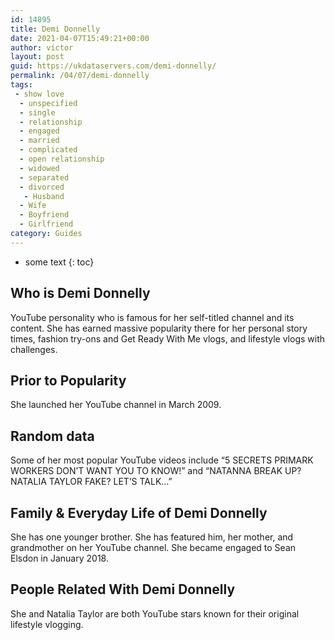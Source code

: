 ```yaml
---
id: 14895
title: Demi Donnelly
date: 2021-04-07T15:49:21+00:00
author: victor
layout: post
guid: https://ukdataservers.com/demi-donnelly/
permalink: /04/07/demi-donnelly
tags:
 - show love
  - unspecified
  - single
  - relationship
  - engaged
  - married
  - complicated
  - open relationship
  - widowed
  - separated
  - divorced
   - Husband
  - Wife
  - Boyfriend
  - Girlfriend
category: Guides
---
```


* some text
{: toc}


## Who is Demi Donnelly



YouTube personality who is famous for her self-titled channel and its content. She has earned massive popularity there for her personal story times, fashion try-ons and Get Ready With Me vlogs, and lifestyle vlogs with challenges. 

                
                
                
## Prior to Popularity



She launched her YouTube channel in March 2009. 

                
                
                
## Random data



Some of her most popular YouTube videos include &#8220;5 SECRETS PRIMARK WORKERS DON&#8217;T WANT YOU TO KNOW!&#8221; and &#8220;NATANNA BREAK UP? NATALIA TAYLOR FAKE? LET&#8217;S TALK&#8230;&#8221;

                
                
                
## Family & Everyday Life of Demi Donnelly



She has one younger brother. She has featured him, her mother, and grandmother on her YouTube channel. She became engaged to Sean Elsdon in January 2018.

                
                
                
## People Related With Demi Donnelly



She and Natalia Taylor are both YouTube stars known for their original lifestyle vlogging. 

                
              
            
          
          
          